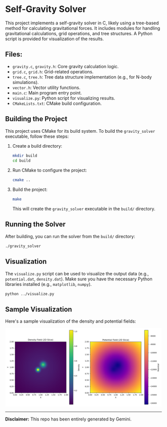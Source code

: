 # Self-Gravity Solver

This project implements a self-gravity solver in C, likely using a tree-based method for calculating gravitational forces. It includes modules for handling gravitational calculations, grid operations, and tree structures. A Python script is provided for visualization of the results.

## Files:
- `gravity.c`, `gravity.h`: Core gravity calculation logic.
- `grid.c`, `grid.h`: Grid-related operations.
- `tree.c`, `tree.h`: Tree data structure implementation (e.g., for N-body simulations).
- `vector.h`: Vector utility functions.
- `main.c`: Main program entry point.
- `visualize.py`: Python script for visualizing results.
- `CMakeLists.txt`: CMake build configuration.

## Building the Project

This project uses CMake for its build system. To build the `gravity_solver` executable, follow these steps:

1. Create a build directory:
   ```bash
   mkdir build
   cd build
   ```

2. Run CMake to configure the project:
   ```bash
   cmake ..
   ```

3. Build the project:
   ```bash
   make
   ```

   This will create the `gravity_solver` executable in the `build/` directory.

## Running the Solver

After building, you can run the solver from the `build/` directory:

```bash
./gravity_solver
```

## Visualization

The `visualize.py` script can be used to visualize the output data (e.g., `potential.dat`, `density.dat`). Make sure you have the necessary Python libraries installed (e.g., `matplotlib`, `numpy`).

```bash
python ../visualize.py
```

## Sample Visualization

Here's a sample visualization of the density and potential fields:

![Density and Potential Slice](density_potential_slice.png)

---
**Disclaimer:** This repo has been entirely generated by Gemini.

